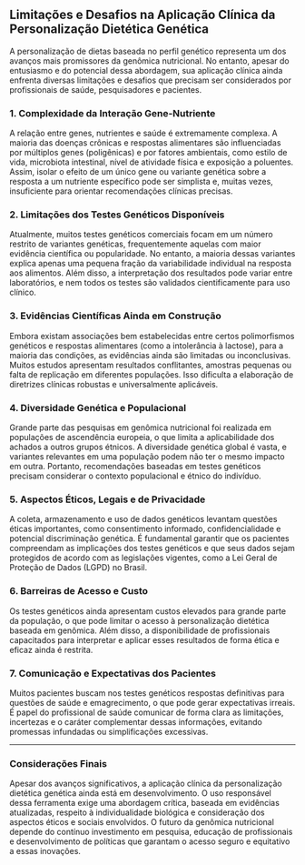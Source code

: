
## Limitações e Desafios na Aplicação Clínica da Personalização Dietética Genética

A personalização de dietas baseada no perfil genético representa um dos avanços mais promissores da genômica nutricional. No entanto, apesar do entusiasmo e do potencial dessa abordagem, sua aplicação clínica ainda enfrenta diversas limitações e desafios que precisam ser considerados por profissionais de saúde, pesquisadores e pacientes.

### 1. Complexidade da Interação Gene-Nutriente

A relação entre genes, nutrientes e saúde é extremamente complexa. A maioria das doenças crônicas e respostas alimentares são influenciadas por múltiplos genes (poligênicas) e por fatores ambientais, como estilo de vida, microbiota intestinal, nível de atividade física e exposição a poluentes. Assim, isolar o efeito de um único gene ou variante genética sobre a resposta a um nutriente específico pode ser simplista e, muitas vezes, insuficiente para orientar recomendações clínicas precisas.

### 2. Limitações dos Testes Genéticos Disponíveis

Atualmente, muitos testes genéticos comerciais focam em um número restrito de variantes genéticas, frequentemente aquelas com maior evidência científica ou popularidade. No entanto, a maioria dessas variantes explica apenas uma pequena fração da variabilidade individual na resposta aos alimentos. Além disso, a interpretação dos resultados pode variar entre laboratórios, e nem todos os testes são validados cientificamente para uso clínico.

### 3. Evidências Científicas Ainda em Construção

Embora existam associações bem estabelecidas entre certos polimorfismos genéticos e respostas alimentares (como a intolerância à lactose), para a maioria das condições, as evidências ainda são limitadas ou inconclusivas. Muitos estudos apresentam resultados conflitantes, amostras pequenas ou falta de replicação em diferentes populações. Isso dificulta a elaboração de diretrizes clínicas robustas e universalmente aplicáveis.

### 4. Diversidade Genética e Populacional

Grande parte das pesquisas em genômica nutricional foi realizada em populações de ascendência europeia, o que limita a aplicabilidade dos achados a outros grupos étnicos. A diversidade genética global é vasta, e variantes relevantes em uma população podem não ter o mesmo impacto em outra. Portanto, recomendações baseadas em testes genéticos precisam considerar o contexto populacional e étnico do indivíduo.

### 5. Aspectos Éticos, Legais e de Privacidade

A coleta, armazenamento e uso de dados genéticos levantam questões éticas importantes, como consentimento informado, confidencialidade e potencial discriminação genética. É fundamental garantir que os pacientes compreendam as implicações dos testes genéticos e que seus dados sejam protegidos de acordo com as legislações vigentes, como a Lei Geral de Proteção de Dados (LGPD) no Brasil.

### 6. Barreiras de Acesso e Custo

Os testes genéticos ainda apresentam custos elevados para grande parte da população, o que pode limitar o acesso à personalização dietética baseada em genômica. Além disso, a disponibilidade de profissionais capacitados para interpretar e aplicar esses resultados de forma ética e eficaz ainda é restrita.

### 7. Comunicação e Expectativas dos Pacientes

Muitos pacientes buscam nos testes genéticos respostas definitivas para questões de saúde e emagrecimento, o que pode gerar expectativas irreais. É papel do profissional de saúde comunicar de forma clara as limitações, incertezas e o caráter complementar dessas informações, evitando promessas infundadas ou simplificações excessivas.

---

### Considerações Finais

Apesar dos avanços significativos, a aplicação clínica da personalização dietética genética ainda está em desenvolvimento. O uso responsável dessa ferramenta exige uma abordagem crítica, baseada em evidências atualizadas, respeito à individualidade biológica e consideração dos aspectos éticos e sociais envolvidos. O futuro da genômica nutricional depende do contínuo investimento em pesquisa, educação de profissionais e desenvolvimento de políticas que garantam o acesso seguro e equitativo a essas inovações.

```
